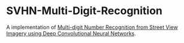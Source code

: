# SVHN-Multi-Digit-Recognition
A implementation of [Multi-digit Number Recognition from Street View Imagery using Deep Convolutional Neural Networks](https://arxiv.org/pdf/1312.6082.pdf).
